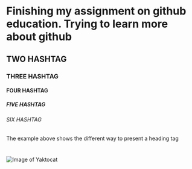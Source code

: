 # Finishing my assignment on github education. Trying to learn more about github
## TWO HASHTAG
### THREE HASHTAG
#### FOUR HASHTAG
##### FIVE HASHTAG
###### SIX HASHTAG

The example above shows the different way to present a heading tag

#

![Image of Yaktocat](https://octodex.github.com/images/yaktocat.png)
